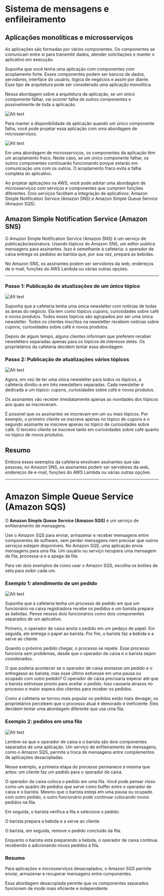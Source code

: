 # Sistema de mensagens e enfileiramento

## Aplicações monolíticas e microsserviços

As aplicações são formadas por vários componentes. Os componentes se comunicam entre si para transmitir dados, atender solicitações e manter o aplicativo em execução. 

Suponha que você tenha uma aplicação com componentes com acoplamento forte. Esses componentes podem ser bancos de dados, servidores, interface do usuário, lógica de negócios e assim por diante. Esse tipo de arquitetura pode ser considerado uma aplicação monolítica. 

Nessa abordagem sobre a arquitetura da aplicação, se um único componente falhar, vai ocorrer falha de outros componentes e possivelmente de toda a aplicação.

![Alt text](images/6.png)

Para manter a disponibilidade da aplicação quando um único componente falha, você pode projetar essa aplicação com uma abordagem de microsserviços.

![Alt text](images/7.png)

Em uma abordagem de microsserviços, os componentes da aplicação têm um acoplamento fraco. Neste caso, se um único componente falhar, os outros componentes continuarão funcionando porque estarão em comunicação uns com os outros. O acoplamento fraco evita a falha completa do aplicativo. 

Ao projetar aplicações na AWS, você pode adotar uma abordagem de microsserviços com serviços e componentes que cumprem funções diferentes. Dois serviços facilitam a integração de aplicativos: Amazon Simple Notification Service (Amazon SNS) e Amazon Simple Queue Service (Amazon SQS).


## Amazon Simple Notification Service (Amazon SNS)

O Amazon Simple Notification Service (Amazon SNS) é um serviço de publicação/assinatura. Usando tópicos do Amazon SNS, um editor publica mensagens para assinantes. Isso é semelhante à cafeteria: o operador de caixa entrega os pedidos ao barista que, por sua vez, prepara as bebidas.

No Amazon SNS, os assinantes podem ser servidores da web, endereços de e-mail, funções do AWS Lambda ou várias outras opções. 


--- 

### Passo 1: Publicação de atualizações de um único tópico

![Alt text](images/8.png)

Suponha que a cafeteria tenha uma única newsletter com notícias de todas as áreas do negócio. Ela tem como tópicos cupons, curiosidades sobre café e novos produtos. Todos esses tópicos são agrupados por ser uma única newsletter. Todos os clientes inscritos na newsletter recebem notícias sobre cupons, curiosidades sobre café e novos produtos.

Depois de algum tempo, alguns clientes informam que preferem receber newsletters separadas apenas para os tópicos de interesse deles. Os proprietários da cafeteria decidem tentar essa abordagem.


### Passo 2: Publicação de atualizações vários tópicos

![Alt text](images/9.png)

Agora, em vez de ter uma única newsletter para todos os tópicos, a cafeteria dividiu-a em três newsletters separadas. Cada newsletter é dedicada a um tópico: cupons, curiosidades sobre café e novos produtos.

Os assinantes vão receber imediatamente apenas as novidades dos tópicos aos quais se inscreveram.

É possível que os assinantes se inscrevam em um ou mais tópicos. Por exemplo, o primeiro cliente se inscreve apenas no tópico de cupons e o segundo assinante se inscreve apenas no tópico de curiosidades sobre café. O terceiro cliente se inscreve tanto em curiosidades sobre café quanto no tópico de novos produtos.

## Resumo
Embora esses exemplos da cafeteria envolvam assinantes que são pessoas, no Amazon SNS, os assinantes podem ser servidores da web, endereços de e-mail, funções do AWS Lambda ou várias outras opções.

---

# Amazon Simple Queue Service (Amazon SQS)
O **Amazon Simple Queue Service (Amazon SQS)** é um serviço de enfileiramento de mensagens. 

Use o Amazon SQS para enviar, armazenar e receber mensagens entre componentes de software, sem perder mensagens nem precisar que outros serviços estejam disponíveis. No Amazon SQS, uma aplicação envia mensagens para uma fila. Um usuário ou serviço recupera uma mensagem da fila, processa-a e a apaga da fila.

Para ver dois exemplos de como usar o Amazon SQS, escolha os botões de seta para exibir cada um.

### Exemplo 1: atendimento de um pedido

![Alt text](images/10.png)

Suponha que a cafeteria tenha um processo de pedido em que um funcionário na caixa registradora recebe os pedidos e um barista prepara as bebidas. Pense nesses dois funcionários como dois componentes separados de um aplicativo. 

Primeiro, o operador de caixa anota o pedido em um pedaço de papel. Em seguida, ele entrega o papel ao barista. Por fim, o barista faz a bebida e a serve ao cliente.

Quando o próximo pedido chegar, o processo se repete. Esse processo funciona sem problemas, desde que o operador de caixa e o barista sejam coordenados.

O que poderia acontecer se o operador de caixa anotasse um pedido e o entregasse ao barista, mas esse último estivesse em uma pausa ou ocupado com outro pedido? O operador de caixa precisaria esperar até que o barista estivesse pronto para aceitar o pedido. Isso causaria atrasos no processo e maior espera dos clientes para receber os pedidos.

Como a cafeteria se tornou mais popular os pedidos estão mais devagar, os proprietários percebem que o processo atual é demorado e ineficiente. Eles decidem tentar uma abordagem diferente que usa uma fila.

### Exemplo 2: pedidos em uma fila

![Alt text](images/11.png)

Lembre-se que o operador de caixa e o barista são dois componentes separados de uma aplicação. Um serviço de enfileiramento de mensagens, como o Amazon SQS, permite a troca de mensagens entre complementos de aplicações desacopladas.

Nesse exemplo, a primeira etapa do processo permanece a mesma que antes: um cliente faz um pedido para o operador de caixa. 

O operador de caixa coloca o pedido em uma fila. Você pode pensar nisso como um quadro de pedidos que serve como buffer entre o operador de caixa e o barista. Mesmo que o barista esteja em uma pausa ou ocupado com outro pedido, o outro funcionário pode continuar colocando novos pedidos na fila. 

Em seguida, o barista verifica a fila e seleciona o pedido.

O barista prepara a bebida e a serve ao cliente. 

O barista, em seguida, remove o pedido concluído da fila. 

Enquanto o barista está preparando a bebida, o operador de caixa continua recebendo e adicionando novos pedidos à fila.

### Resumo
Para aplicações e microsserviços desacoplados, o Amazon SQS permite enviar, armazenar e recuperar mensagens entre componentes. 

Essa abordagem desacoplada permite que os componentes separados funcionem de modo mais eficiente e independente. 